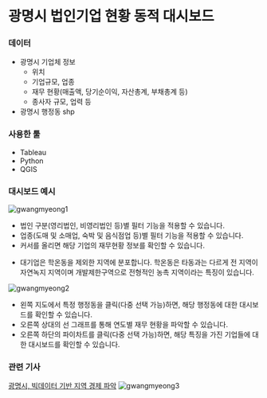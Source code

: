 # 광명시 법인기업 현황 동적 대시보드

### 데이터 
- 광명시 기업체 정보 
  - 위치
  - 기업규모, 업종
  - 재무 현황(매출액, 당기순이익, 자산총계, 부채총계 등)
  - 종사자 규모, 업력 등
- 광명시 행정동 shp

### 사용한 툴
- Tableau
- Python
- QGIS

### 대시보드 예시
![gwangmyeong1](https://user-images.githubusercontent.com/90254892/229352622-b6938638-336a-432b-af3d-cf1a4e9f2e2e.jpg)
- 법인 구분(영리법인, 비영리법인 등)별 필터 기능을 적용할 수 있습니다. 
- 업종(도매 및 소매업, 숙박 및 음식점업 등)별 필터 기능을 적용할 수 있습니다. 
- 커서를 올리면 해당 기업의 재무현황 정보를 확인할 수 있습니다. 
     
* 대기업은 학온동을 제외한 지역에 분포합니다. 학온동은 타동과는 다르게 전 지역이 자연녹지 지역이며 개발제한구역으로 전형적인 농촉 지역이라는 특징이 있습니다.


![gwangmyeong2](https://user-images.githubusercontent.com/90254892/229352809-816463c3-1c5c-4ed1-b78e-9b59546222d6.jpg)
- 왼쪽 지도에서 특정 행정동을 클릭(다중 선택 가능)하면, 해당 행정동에 대한 대시보드를 확인할 수 있습니다. 
- 오른쪽 상대의 선 그래프를 통해 연도별 재무 현황을 파악할 수 있습니다.
- 오른쪽 하단의 파이차트를 클릭(다중 선택 가능)하면, 해당 특징을 가진 기업들에 대한 대시보드를 확인할 수 있습니다.  

### 관련 기사
[광명시, 빅데이터 기반 지역 경제 파악](https://www.aitimes.com/news/articleView.html?idxno=120287)
![gwangmyeong3](https://user-images.githubusercontent.com/90254892/229353262-c1cefb8f-e60f-4125-a144-7488be935730.jpg)
